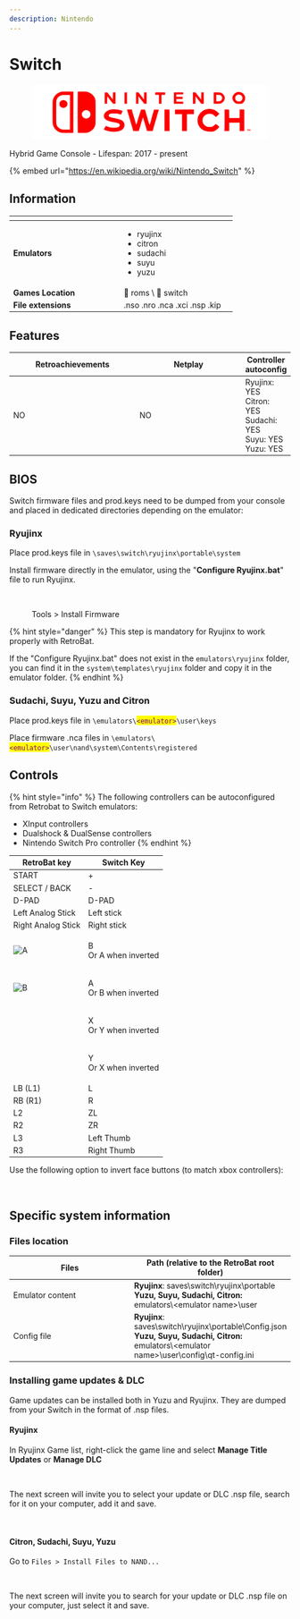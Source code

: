 ```yaml
---
description: Nintendo
---
```


# Switch

<div align="left"><figure><img src="https://raw.githubusercontent.com/fabricecaruso/es-theme-carbon/52ff37c9e265587d006945a2ba695b5a962b3a3d/art/logos/switch.svg" alt=""><figcaption></figcaption></figure></div>

Hybrid Game Console - Lifespan: 2017 - present

{% embed url="https://en.wikipedia.org/wiki/Nintendo_Switch" %}

## Information

<table data-header-hidden><thead><tr><th width="184"></th><th></th><th data-hidden></th></tr></thead><tbody><tr><td><strong>Emulators</strong></td><td><ul><li>ryujinx</li><li>citron</li><li>sudachi</li><li>suyu</li><li>yuzu</li></ul></td><td></td></tr><tr><td><strong>Games Location</strong></td><td><span data-gb-custom-inline data-tag="emoji" data-code="1f4c1">📁</span> roms \ <span data-gb-custom-inline data-tag="emoji" data-code="1f4c2">📂</span> switch</td><td></td></tr><tr><td><strong>File extensions</strong></td><td>.nso .nro .nca .xci .nsp .kip</td><td></td></tr></tbody></table>

## Features

<table><thead><tr><th width="256">Retroachievements</th><th width="243">Netplay</th><th>Controller autoconfig</th></tr></thead><tbody><tr><td>NO</td><td>NO</td><td>Ryujinx: YES<br>Citron: YES<br>Sudachi: YES<br>Suyu: YES<br>Yuzu: YES</td></tr></tbody></table>

## BIOS

Switch firmware files and prod.keys need to be dumped from your console and placed in dedicated directories depending on the emulator:

### Ryujinx

Place prod.keys file in `\saves\switch\ryujinx\portable\system`

Install firmware directly in the emulator, using the "**Configure Ryujinx.bat**" file to run Ryujinx.

<div align="left"><figure><img src="https://i.imgur.com/CVXr1y7.png" alt=""><figcaption><p>Tools > Install Firmware</p></figcaption></figure></div>

{% hint style="danger" %}
This step is mandatory for Ryujinx to work properly with RetroBat.

If the "Configure Ryujinx.bat" does not exist in the `emulators\ryujinx` folder, you can find it in the `system\templates\ryujinx` folder and copy it in the emulator folder.
{% endhint %}

### Sudachi, Suyu, Yuzu and Citron

Place prod.keys file in `\emulators\`<mark style="color:purple;">`<emulator>`</mark>`\user\keys`

Place firmware .nca files in `\emulators\`<mark style="color:purple;">`<emulator>`</mark>`\user\nand\system\Contents\registered`

## Controls

{% hint style="info" %}
The following controllers can be autoconfigured from Retrobat to Switch emulators:

* XInput controllers
* Dualshock & DualSense controllers
* Nintendo Switch Pro controller
{% endhint %}

| RetroBat key                                                                       | Switch Key                     |
| ---------------------------------------------------------------------------------- | ------------------------------ |
| START                                                                              | +                              |
| SELECT / BACK                                                                      | -                              |
| D-PAD                                                                              | D-PAD                          |
| Left Analog Stick                                                                  | Left stick                     |
| Right Analog Stick                                                                 | Right stick                    |
| ![A](<../../../../.gitbook/assets/image (30).png>)                                 | <p>B<br>Or A when inverted</p> |
| ![B](<../../../../.gitbook/assets/image (16).png>)                                 | <p>A<br>Or B when inverted</p> |
| <img src="../../../../.gitbook/assets/image (50).png" alt="" data-size="original"> | <p>X<br>Or Y when inverted</p> |
| <img src="../../../../.gitbook/assets/image (48).png" alt="" data-size="line">     | <p>Y<br>Or X when inverted</p> |
| LB (L1)                                                                            | L                              |
| RB (R1)                                                                            | R                              |
| L2                                                                                 | ZL                             |
| R2                                                                                 | ZR                             |
| L3                                                                                 | Left Thumb                     |
| R3                                                                                 | Right Thumb                    |

Use the following option to invert face buttons (to match xbox controllers):

<div align="left"><figure><img src="https://i.imgur.com/tFOOo3r.png" alt=""><figcaption></figcaption></figure></div>

## Specific system information

### Files location

<table><thead><tr><th width="276">Files</th><th>Path (relative to the RetroBat root folder)</th></tr></thead><tbody><tr><td>Emulator content</td><td><strong>Ryujinx</strong>: saves\switch\ryujinx\portable<br><strong>Yuzu, Suyu, Sudachi, Citron:</strong> <br>emulators\&#x3C;emulator name>\user</td></tr><tr><td>Config file</td><td><strong>Ryujinx</strong>: saves\switch\ryujinx\portable\Config.json<br><strong>Yuzu, Suyu, Sudachi, Citron:</strong> <br>emulators\&#x3C;emulator name>\user\config\qt-config.ini</td></tr></tbody></table>

### Installing game updates & DLC

Game updates can be installed both in Yuzu and Ryujinx. They are dumped from your Switch in the format of .nsp files.

#### Ryujinx

In Ryujinx Game list, right-click the game line and select **Manage Title Updates** or **Manage DLC**

<div align="left"><figure><img src="https://i.imgur.com/uRMjmAE.png" alt=""><figcaption></figcaption></figure></div>

The next screen will invite you to select your update or DLC .nsp file, search for it on your computer, add it and save.

<div align="left"><figure><img src="https://i.imgur.com/Vk2lwA3.png" alt=""><figcaption></figcaption></figure></div>

#### Citron, Sudachi, Suyu, Yuzu

Go to `Files > Install Files to NAND...`

<div align="left"><figure><img src="https://i.imgur.com/B6jQIqZ.png" alt=""><figcaption></figcaption></figure></div>

The next screen will invite you to search for your update or DLC .nsp file on your computer, just select it and save.
